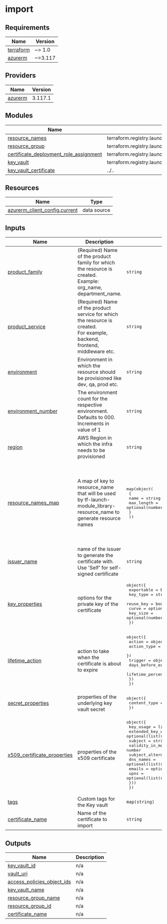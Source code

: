 # import

<!-- BEGINNING OF PRE-COMMIT-TERRAFORM DOCS HOOK -->
## Requirements

| Name | Version |
|------|---------|
| <a name="requirement_terraform"></a> [terraform](#requirement\_terraform) | ~> 1.0 |
| <a name="requirement_azurerm"></a> [azurerm](#requirement\_azurerm) | ~>3.117 |

## Providers

| Name | Version |
|------|---------|
| <a name="provider_azurerm"></a> [azurerm](#provider\_azurerm) | 3.117.1 |

## Modules

| Name | Source | Version |
|------|--------|---------|
| <a name="module_resource_names"></a> [resource\_names](#module\_resource\_names) | terraform.registry.launch.nttdata.com/module_library/resource_name/launch | ~> 2.0 |
| <a name="module_resource_group"></a> [resource\_group](#module\_resource\_group) | terraform.registry.launch.nttdata.com/module_primitive/resource_group/azurerm | ~> 1.0 |
| <a name="module_certificate_deployment_role_assignment"></a> [certificate\_deployment\_role\_assignment](#module\_certificate\_deployment\_role\_assignment) | terraform.registry.launch.nttdata.com/module_primitive/role_assignment/azurerm | ~> 1.0 |
| <a name="module_key_vault"></a> [key\_vault](#module\_key\_vault) | terraform.registry.launch.nttdata.com/module_primitive/key_vault/azurerm | ~> 2.1 |
| <a name="module_key_vault_certificate"></a> [key\_vault\_certificate](#module\_key\_vault\_certificate) | ../.. | n/a |

## Resources

| Name | Type |
|------|------|
| [azurerm_client_config.current](https://registry.terraform.io/providers/hashicorp/azurerm/latest/docs/data-sources/client_config) | data source |

## Inputs

| Name | Description | Type | Default | Required |
|------|-------------|------|---------|:--------:|
| <a name="input_product_family"></a> [product\_family](#input\_product\_family) | (Required) Name of the product family for which the resource is created.<br>    Example: org\_name, department\_name. | `string` | `"dso"` | no |
| <a name="input_product_service"></a> [product\_service](#input\_product\_service) | (Required) Name of the product service for which the resource is created.<br>    For example, backend, frontend, middleware etc. | `string` | `"kube"` | no |
| <a name="input_environment"></a> [environment](#input\_environment) | Environment in which the resource should be provisioned like dev, qa, prod etc. | `string` | `"dev"` | no |
| <a name="input_environment_number"></a> [environment\_number](#input\_environment\_number) | The environment count for the respective environment. Defaults to 000. Increments in value of 1 | `string` | `"000"` | no |
| <a name="input_region"></a> [region](#input\_region) | AWS Region in which the infra needs to be provisioned | `string` | `"eastus"` | no |
| <a name="input_resource_names_map"></a> [resource\_names\_map](#input\_resource\_names\_map) | A map of key to resource\_name that will be used by tf-launch-module\_library-resource\_name to generate resource names | <pre>map(object(<br>    {<br>      name       = string<br>      max_length = optional(number, 60)<br>    }<br>  ))</pre> | <pre>{<br>  "kv": {<br>    "max_length": 24,<br>    "name": "kv"<br>  },<br>  "msi": {<br>    "max_length": 60,<br>    "name": "msi"<br>  },<br>  "rg": {<br>    "max_length": 60,<br>    "name": "rg"<br>  }<br>}</pre> | no |
| <a name="input_issuer_name"></a> [issuer\_name](#input\_issuer\_name) | name of the issuer to generate the certificate with. Use 'Self' for self-signed certificate | `string` | `"Self"` | no |
| <a name="input_key_properties"></a> [key\_properties](#input\_key\_properties) | options for the private key of the certificate | <pre>object({<br>    exportable = bool<br>    key_type   = string<br>    reuse_key  = bool<br>    curve      = optional(string)<br>    key_size   = optional(number)<br>  })</pre> | <pre>{<br>  "exportable": true,<br>  "key_size": 2048,<br>  "key_type": "RSA",<br>  "reuse_key": false<br>}</pre> | no |
| <a name="input_lifetime_action"></a> [lifetime\_action](#input\_lifetime\_action) | action to take when the certificate is about to expire | <pre>object({<br>    action = object({<br>      action_type = string<br>    })<br>    trigger = object({<br>      days_before_expiry  = optional(number)<br>      lifetime_percentage = optional(number)<br>    })<br>  })</pre> | `null` | no |
| <a name="input_secret_properties"></a> [secret\_properties](#input\_secret\_properties) | properties of the underlying key vault secret | <pre>object({<br>    content_type = string<br>  })</pre> | <pre>{<br>  "content_type": "application/x-pkcs12"<br>}</pre> | no |
| <a name="input_x509_certificate_properties"></a> [x509\_certificate\_properties](#input\_x509\_certificate\_properties) | properties of the x509 certificate | <pre>object({<br>    key_usage          = list(string)<br>    extended_key_usage = optional(list(string))<br>    subject            = string<br>    validity_in_months = number<br>    subject_alternative_names = optional(object({<br>      dns_names = optional(list(string))<br>      emails    = optional(list(string))<br>      upns      = optional(list(string))<br>    }))<br>  })</pre> | `null` | no |
| <a name="input_tags"></a> [tags](#input\_tags) | Custom tags for the Key vault | `map(string)` | `{}` | no |
| <a name="input_certificate_name"></a> [certificate\_name](#input\_certificate\_name) | Name of the certificate to import | `string` | n/a | yes |

## Outputs

| Name | Description |
|------|-------------|
| <a name="output_key_vault_id"></a> [key\_vault\_id](#output\_key\_vault\_id) | n/a |
| <a name="output_vault_uri"></a> [vault\_uri](#output\_vault\_uri) | n/a |
| <a name="output_access_policies_object_ids"></a> [access\_policies\_object\_ids](#output\_access\_policies\_object\_ids) | n/a |
| <a name="output_key_vault_name"></a> [key\_vault\_name](#output\_key\_vault\_name) | n/a |
| <a name="output_resource_group_name"></a> [resource\_group\_name](#output\_resource\_group\_name) | n/a |
| <a name="output_resource_group_id"></a> [resource\_group\_id](#output\_resource\_group\_id) | n/a |
| <a name="output_certificate_name"></a> [certificate\_name](#output\_certificate\_name) | n/a |
<!-- END OF PRE-COMMIT-TERRAFORM DOCS HOOK -->
